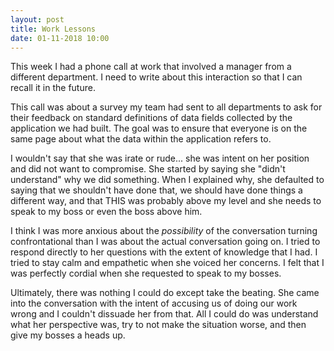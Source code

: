 ```yaml
---
layout: post
title: Work Lessons
date: 01-11-2018 10:00
---
```


This week I had a phone call at work that involved a manager from a different department.  I need to write about this interaction so that I can recall it in the future.

This call was about a survey my team had sent to all departments to ask for their feedback on standard definitions of data fields collected by the application we had built.  The goal was to ensure that everyone is on the same page about what the data within the application refers to.

I wouldn't say that she was irate or rude... she was intent on her position and did not want to compromise.  She started by saying she "didn't understand" why we did something.  When I explained why, she defaulted to saying that we shouldn't have done that, we should have done things a different way, and that THIS was probably above my level and she needs to speak to my boss or even the boss above him.

I think I was more anxious about the *possibility* of the conversation turning confrontational than I was about the actual conversation going on.  I tried to respond directly to her questions with the extent of knowledge that I had.  I tried to stay calm and empathetic when she voiced her concerns.  I felt that I was perfectly cordial when she requested to speak to my bosses.

Ultimately, there was nothing I could do except take the beating.  She came into the conversation with the intent of accusing us of doing our work wrong and I couldn't dissuade her from that.  All I could do was understand what her perspective was, try to not make the situation worse, and then give my bosses a heads up.
